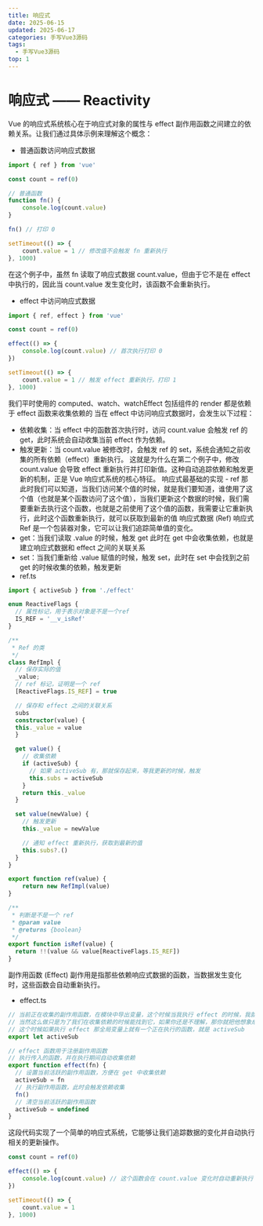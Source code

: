 ```yaml
---
title: 响应式
date: 2025-06-15
updated: 2025-06-17
categories: 手写Vue3源码
tags:
  - 手写Vue3源码
top: 1
---
```


# 响应式 —— Reactivity
Vue 的响应式系统核心在于响应式对象的属性与 effect 副作用函数之间建立的依赖关系。让我们通过具体示例来理解这个概念：
- 普通函数访问响应式数据

```typescript
import { ref } from 'vue'

const count = ref(0)

// 普通函数
function fn() {
    console.log(count.value)
}

fn() // 打印 0

setTimeout(() => {
    count.value = 1 // 修改值不会触发 fn 重新执行
}, 1000)

```
在这个例子中，虽然 fn 读取了响应式数据 count.value，但由于它不是在 effect 中执行的，因此当 count.value 发生变化时，该函数不会重新执行。
- effect 中访问响应式数据
```typescript
import { ref, effect } from 'vue'

const count = ref(0)

effect(() => {
    console.log(count.value) // 首次执行打印 0
})

setTimeout(() => {
    count.value = 1 // 触发 effect 重新执行，打印 1
}, 1000)

```
我们平时使用的 computed、watch、watchEffect 包括组件的 render 都是依赖于 effect 函数来收集依赖的
当在 effect 中访问响应式数据时，会发生以下过程：
- 依赖收集：当 effect 中的函数首次执行时，访问 count.value 会触发 ref 的 get，此时系统会自动收集当前 effect 作为依赖。
- 触发更新：当 count.value 被修改时，会触发 ref 的 set，系统会通知之前收集的所有依赖（effect）重新执行。
  这就是为什么在第二个例子中，修改 count.value 会导致 effect 重新执行并打印新值。这种自动追踪依赖和触发更新的机制，正是 Vue 响应式系统的核心特征。
  响应式最基础的实现 - ref
  那此时我们可以知道，当我们访问某个值的时候，就是我们要知道，谁使用了这个值（也就是某个函数访问了这个值），当我们更新这个数据的时候，我们需要重新去执行这个函数，也就是之前使用了这个值的函数，我需要让它重新执行，此时这个函数重新执行，就可以获取到最新的值
  响应式数据 (Ref)
  响应式 Ref 是一个包装器对象，它可以让我们追踪简单值的变化。
- get：当我们读取 .value 的时候，触发 get 此时在 get 中会收集依赖，也就是建立响应式数据和 effect 之间的关联关系
- set：当我们重新给 .value 赋值的时候，触发 set，此时在 set 中会找到之前 get 的时候收集的依赖，触发更新
- ref.ts
```typescript
import { activeSub } from './effect'

enum ReactiveFlags {
  // 属性标记，用于表示对象是不是一个ref
  IS_REF = '__v_isRef'
}

/**
 * Ref 的类
 */
class RefImpl {
  // 保存实际的值
  _value;
  // ref 标记，证明是一个 ref
  [ReactiveFlags.IS_REF] = true

  // 保存和 effect 之间的关联关系
  subs
  constructor(value) {
  this._value = value
  }

  get value() {
    // 收集依赖
    if (activeSub) {
      // 如果 activeSub 有，那就保存起来，等我更新的时候，触发
      this.subs = activeSub
    }
    return this._value
  }

  set value(newValue) {
    // 触发更新
    this._value = newValue

    // 通知 effect 重新执行，获取到最新的值
    this.subs?.()
  }
}

export function ref(value) {
    return new RefImpl(value)
}

/**
 * 判断是不是一个 ref
 * @param value
 * @returns {boolean}
 */
export function isRef(value) {
  return !!(value && value[ReactiveFlags.IS_REF])
}
```

副作用函数 (Effect)
副作用是指那些依赖响应式数据的函数，当数据发生变化时，这些函数会自动重新执行。
- effect.ts

```typescript
// 当前正在收集的副作用函数，在模块中导出变量，这个时候当我执行 effect 的时候，我就把当前正在执行的函数，放到 activeSub 中，
// 当然这么做只是为了我们在收集依赖的时候能找到它，如果你还是不理解，那你就把他想象成一个全局变量，
// 这个时候如果执行 effect 那全局变量上就有一个正在执行的函数，就是 activeSub
export let activeSub

// effect 函数用于注册副作用函数
// 执行传入的函数，并在执行期间自动收集依赖
export function effect(fn) {
  // 设置当前活跃的副作用函数，方便在 get 中收集依赖
  activeSub = fn
  // 执行副作用函数，此时会触发依赖收集
  fn()
  // 清空当前活跃的副作用函数
  activeSub = undefined
}
```

这段代码实现了一个简单的响应式系统，它能够让我们追踪数据的变化并自动执行相关的更新操作。
```typescript
const count = ref(0)

effect(() => {
    console.log(count.value) // 这个函数会在 count.value 变化时自动重新执行
})

setTimeout(() => {
    count.value = 1
}, 1000)

```
